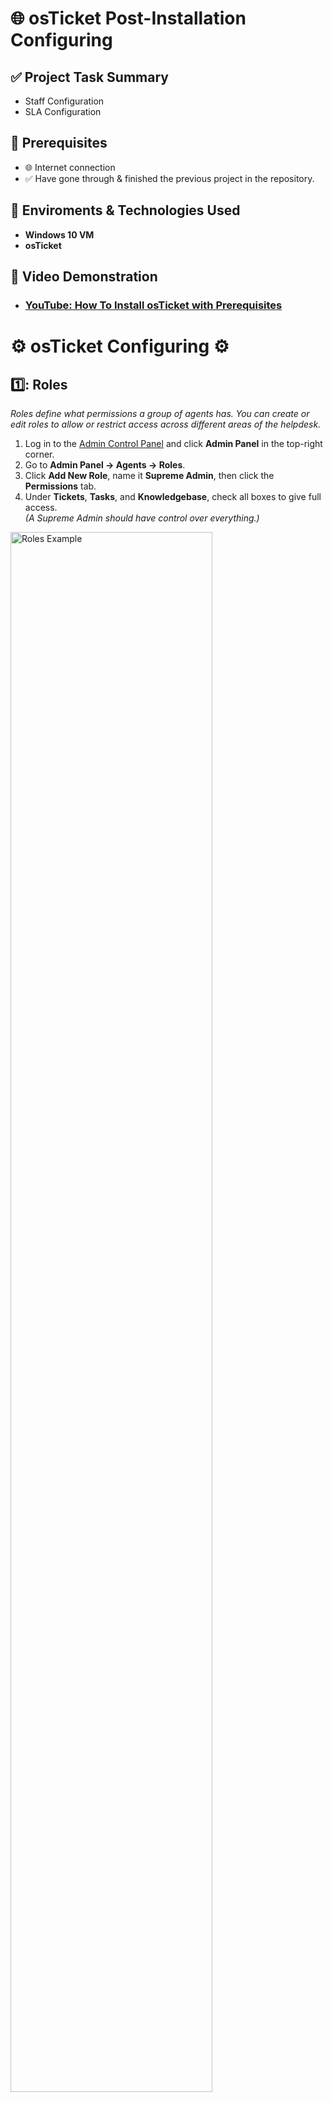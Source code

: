 <h1> 🌐 osTicket Post-Installation Configuring </h1>

## ✅ Project Task Summary

- Staff Configuration
- SLA Configuration


## 📌 Prerequisites
- 🌐 Internet connection
- ✅ Have gone through & finished the previous project in the repository.
  
## 🔗 Enviroments & Technologies Used 
-  **Windows 10 VM**
-  **osTicket**
## 🎥 Video Demonstration

- ### [YouTube: How To Install osTicket with Prerequisites](https://www.youtube.com)

<h1> ⚙️ osTicket Configuring ⚙️ </h1>


## 1️⃣: Roles

*Roles define what permissions a group of agents has. You can create or edit roles to allow or restrict access across different areas of the helpdesk.*

1. Log in to the [Admin Control Panel](http://localhost/osTicket/scp/login.php) and click **Admin Panel** in the top-right corner.
2. Go to **Admin Panel → Agents → Roles**.
3. Click **Add New Role**, name it **Supreme Admin**, then click the **Permissions** tab.
4. Under **Tickets**, **Tasks**, and **Knowledgebase**, check all boxes to give full access.  
   *(A Supreme Admin should have control over everything.)*

<p>
<img src="https://imgur.com/li5othi.png" height="80%" width="80%" alt="Roles Example">
</p>

---

## 2️⃣: Departments

*Departments organize and route tickets to the appropriate group or team, such as a “Support” or “SysAdmin” department.*

1. Go to **Admin Panel → Agents → Departments**.
2. Click **Add New Department** and fill in the following:
   - **Parent:** Top-Level Department  
   - **Name:** SysAdmins  
   *(Other options can be adjusted as needed.)*

<p>
<img src="https://imgur.com/h3EWsqe.png" height="80%" width="80%" alt="Department Example">
</p>

---

## 3️⃣: Agents

*Agents are your internal support staff. They handle tickets and can be assigned to departments, roles, and teams. 
Note down the Support agent login info for future use.*

1. Go to **Admin Panel → Agents → Add New Agent**.
2. Create two test agents with made-up names and emails.
3. Set their passwords manually:
   - Click **Set Password**
   - Uncheck **Send password reset email** and **Require password change**
4. Assign the following:

- **Agent One**
  - Department Access: **Support / SysAdmins** with **All Access**
  - Team: **Online Banking**

- **Agent Two**
  - Department Access: **Support** with **Expanded Access**
  - Team: **Online Banking**

<p>
<img src="https://imgur.com/Y3ll9Jg.png" height="60%" width="60%" alt="Agent Example">
</p>

---

## 4️⃣: Users

*Users are the people who submit support tickets — typically customers or clients. Note down the User login info for future use.*

1. Go to **Agent Panel → Users → Add New**.
2. Fill in fake user details to simulate a real support ticket.

<p>
<img src="https://imgur.com/LqV8kMp.png" height="90%" width="90%" alt="User Example">
</p>

---

## 5️⃣: Teams

*Teams are custom groups of agents from different departments, built to handle specialized ticket types (e.g., Online Banking issues).*

1. Go to **Admin Panel → Agents → Teams**.
2. Click **Add New Team** and name it **Online Banking**. Do the same with **Level I Support**.
3. After creating the team, use the **Members** tab to add agents to it.
   Add:
   - SysAdmins + Admin to **Online Banking**
   - Support to **Level I Support**

<p>
<img src="https://imgur.com/tC6Qjhw.png" height="90%" width="90%" alt="Team Example">
</p>

---

## 6️⃣: SLA (Service Level Agreements)

*SLAs define how quickly tickets should be responded to or resolved based on priority.*

1. Go to **Admin Panel → Manage → SLA**.
2. Create the following SLAs:
   - **Sev-A**: 1-hour grace period, 24/7 schedule  
   - **Sev-B**: 4-hour grace period, 24/7 schedule  
   - **Sev-C**: 8-hour grace period, business hours only

<p>
<img src="https://imgur.com/geXtlEu.png" height="90%" width="90%" alt="SLA Example">
</p>


